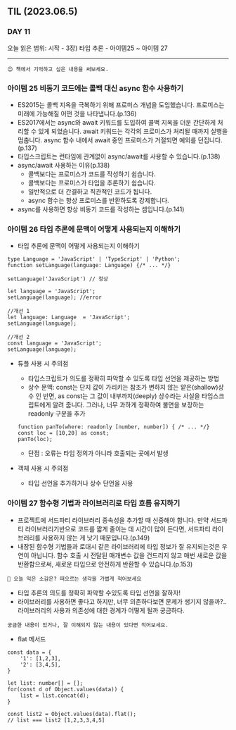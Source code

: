 ## TIL (2023.06.5)

### DAY 11

오늘 읽은 범위: 시작 - 3장) 타입 추론 - 아이템25 ~ 아이템 27

---

```
😉 책에서 기억하고 싶은 내용을 써보세요.
```

### 아이템 25 비동기 코드에는 콜백 대신 async 함수 사용하기

- ES2015는 콜백 지옥을 극복하기 위해 프로미스 개념을 도입했습니다. 프로미스는 미래에 가능해질 어떤 것을 나타냅니다.(p.136)
- ES2017에서는 async와 await 키워드를 도입하여 콜백 지옥을 더운 간단하게 처리할 수 있게 되었습니다.
  await 키워드는 각각의 프로미스가 처리될 때까지 실행을 멈춥니다. async 함수 내에서 await 중인 프로미스가 거절되면 예외를 던집니다.(p.137)
- 타입스크립트는 런타임에 관계없이 async/await를 사용할 수 있습니다.(p.138)
- async/await 사용하는 이유(p.138)
  - 콜백보다는 프로미스가 코드를 작성하기 쉽습니다.
  - 콜백보다는 프로미스가 타입을 추론하기 쉽습니다.
  - 일반적으로 더 간결하고 직관적인 코드가 됩니다.
  - async 함수는 항상 프로미스를 반환하도록 강제합니다.
- async를 사용하면 항상 비동기 코드를 작성하는 셈입니다.(p.141)

### 아이템 26 타입 추론에 문맥이 어떻게 사용되는지 이해하기

- 타입 추론에 문맥이 어떻게 사용되는지 이해하기

```
type Language = 'JavaScript' | 'TypeScript' | 'Python';
function setLanguage(language: Language) {/* ... */}

setLanguage('JavaScript') // 정상

let language = 'JavaScript';
setLanguage(language); //error

//개선 1
let language: Language  = 'JavaScript';
setLanguage(language);

//개선 2
const language = 'JavaScript';
setLanguage(language);
```

- 튜플 사용 시 주의점

  - 타입스크립트가 의도를 정확히 파악할 수 있도록 타입 선언을 제공하는 방법
  - 상수 문맥: const는 단지 값이 가리키는 참조가 변하지 않는 얕은(shallow)상수 인 반면, as const는
    그 값이 내부까지(deeply) 상수라는 사실을 타입스크립트에게 알려 줍니다.
    그러나, 너무 과하게 정확하여 불면을 보장하는 readonly 구문을 추가

  ```
  function panTo(where: readonly [number, number]) { /* ... */}
  const loc = [10,20] as const;
  panTo(loc);
  ```

  - 단점 : 오류는 타입 정의가 아니라 호출되는 곳에서 발생

- 객체 사용 시 주의점
  - 타입 선언을 추가하거나 상수 단언을 사용

### 아이템 27 함수형 기법과 라이브러리로 타입 흐름 유지하기

- 프로젝트에 서드파티 라이브러리 종속성을 추가할 때 신중해야 합니다. 만약 서드파티 라이브러리기반으로
  코드를 짧게 줄이는 데 시간이 많이 든다면, 서드파티 라이브러리를 사용하지 않는 게 낫기 때문입니다.(p.149)
- 내장된 함수형 기법들과 로대시 같은 라이브러리에 타입 정보가 잘 유지되는것은 우연이 아닙니다.
  함수 호출 시 전달된 매개변수 값을 건드리지 않고 매번 새로운 값을 반환함으로써, 새로운 타입으로 안전하게 반환할 수 있습니다.(p.153)

```
🤔 오늘 익은 소감은? 떠오르는 생각을 가볍게 적어보세요
```

- 타입 추론의 의도를 정확히 파악할 수있도록 타입 선언을 잘하자!
- 라이브러리를 사용하면 좋다고 하지만, 너무 의존하다보면 문제가 생기지 않을까?.. 라이브러리의 사용과 의존성에 대한 경계가 어떻게 될까 궁금하다.

```
궁금한 내용이 있거나, 잘 이해되지 않는 내용이 있다면 적어보세요.
```

- flat 메서드

```
const data = {
    '1': [1,2,3],
    '2': [3,4,5],
}

let list: number[] = [];
for(const d of Object.values(data)) {
    list = list.concat(d);
}

const list2 = Object.values(data).flat();
// list === list2 [1,2,3,3,4,5]
```
